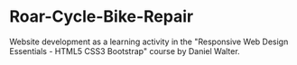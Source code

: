 # Roar-Cycle-Bike-Repair
Website development as a learning activity in the "Responsive Web Design Essentials - HTML5 CSS3 Bootstrap" course by Daniel Walter.
